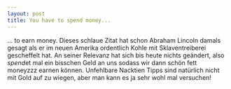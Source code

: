 ```yaml
---
layout: post
title: You have to spend money... 
---
```


... to earn money. 
Dieses schlaue Zitat hat schon Abraham Lincoln damals gesagt als er im neuen Amerika ordentlich Kohle mit Sklaventreiberei gescheffelt hat.
An seiner Relevanz hat sich bis heute nichts geändert, also *spend*et mal ein bisschen Geld an uns sodass wir dann schön fett moneyzzz earnen können.
Unfehlbare Nacktien Tipps sind natürlich nicht mit Gold auf zu wiegen, aber man kann es ja sehr wohl mal versuchen! 
